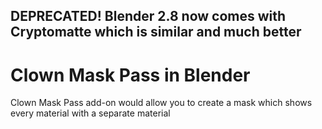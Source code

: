 <h2>DEPRECATED! Blender 2.8 now comes with Cryptomatte which is similar and much better</h2>


# Clown Mask Pass in Blender
Clown Mask Pass add-on would allow you to create a mask which shows every material with a separate material

